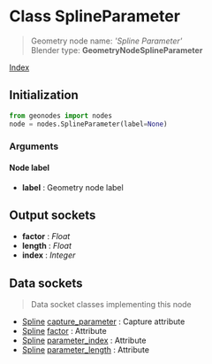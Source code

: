 
# Class SplineParameter

> Geometry node name: _'Spline Parameter'_<br>Blender type:  **GeometryNodeSplineParameter**


[Index](/docs/index.md)

## Initialization


```python
from geonodes import nodes
node = nodes.SplineParameter(label=None)
```


### Arguments


#### Node label



- **label** : Geometry node label



## Output sockets



- **factor** : _Float_
- **length** : _Float_
- **index** : _Integer_



## Data sockets

> Data socket classes implementing this node




- [Spline](../sockets/Spline.md) [capture_parameter](../sockets/Spline.md#capture_parameter) : Capture attribute
- [Spline](../sockets/Spline.md) [factor](../sockets/Spline.md#factor) : Attribute
- [Spline](../sockets/Spline.md) [parameter_index](../sockets/Spline.md#parameter_index) : Attribute
- [Spline](../sockets/Spline.md) [parameter_length](../sockets/Spline.md#parameter_length) : Attribute


